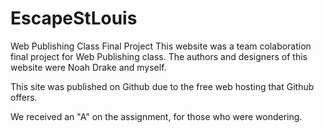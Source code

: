 # EscapeStLouis
Web Publishing Class Final Project
This website was a team colaboration final project for Web Publishing class.  The authors and designers of this website were Noah Drake and myself.

This site was published on Github due to the free web hosting that Github offers.  

We received an "A" on the assignment, for those who were wondering.    
